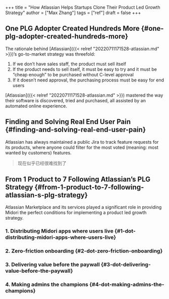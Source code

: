 +++
title = "How Atlassian Helps Startups Clone Their Product Led Growth Strategy"
author = ["Max Zhang"]
tags = ["ref"]
draft = false
+++

## One PLG Adopter Created Hundreds More {#one-plg-adopter-created-hundreds-more}

The rationale behind [Atlassian]({{< relref "20220711171528-atlassian.md" >}})’s go-to-market strategy was threefold:

1.  If we don’t have sales staff, the product must sell itself
2.  If the product needs to sell itself, it must be easy to try and it must be “cheap enough” to be purchased without C-level approval
3.  If it doesn’t need approval, the purchasing process must be easy for end users

[Atlassian]({{< relref "20220711171528-atlassian.md" >}}) mastered the way their software is discovered, tried and purchased, all assisted by an automated online experience.


## Finding and Solving Real End User Pain {#finding-and-solving-real-end-user-pain}

Atlassian has always maintained a public Jira to track feature requests for its products, where anyone could filter for the most voted (meaning: most wanted by customers) features.

> 现在似乎已经很难找到了


## From 1 Product to 7 Following Atlassian’s PLG Strategy {#from-1-product-to-7-following-atlassian-s-plg-strategy}

Atlassian Marketplace and its services played a significant role in providing Midori the perfect conditions for implementing a product led growth strategy.


### 1. Distributing Midori apps where users live {#1-dot-distributing-midori-apps-where-users-live}


### 2. Zero-friction onboarding {#2-dot-zero-friction-onboarding}


### 3. Delivering value before the paywall {#3-dot-delivering-value-before-the-paywall}


### 4. Making admins the champions {#4-dot-making-admins-the-champions}
